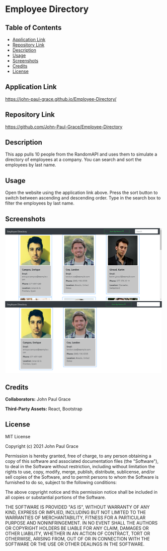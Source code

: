 # Employee Directory

## Table of Contents

* [Application Link](#application%20link)
* [Repository Link](#repository%20link)
* [Description](#description)
* [Usage](#usage)
* [Screenshots](#screenshots)
* [Credits](#credits)
* [License](#license)

## Application Link

https://john-paul-grace.github.io/Employee-Directory/

## Repository Link

https://github.com/John-Paul-Grace/Employee-Directory

## Description

This app pulls 10 people from the RandomAPI and uses them to simulate a directory of employees at a company. You can search and sort the employees by last name.

## Usage

Open the website using the application link above. Press the sort button to switch between ascending and descending order. Type in the search box to filter the employees by last name.

## Screenshots

![Screenshot](./public/Screenshot-1.png)
![Screenshot](./public/Screenshot-2.png)

## Credits

**Collaborators:** John Paul Grace

**Third-Party Assets:** React, Bootstrap

## License

MIT License

Copyright (c) 2021 John Paul Grace

Permission is hereby granted, free of charge, to any person obtaining a copy
of this software and associated documentation files (the "Software"), to deal
in the Software without restriction, including without limitation the rights
to use, copy, modify, merge, publish, distribute, sublicense, and/or sell
copies of the Software, and to permit persons to whom the Software is
furnished to do so, subject to the following conditions:

The above copyright notice and this permission notice shall be included in all
copies or substantial portions of the Software.

THE SOFTWARE IS PROVIDED "AS IS", WITHOUT WARRANTY OF ANY KIND, EXPRESS OR
IMPLIED, INCLUDING BUT NOT LIMITED TO THE WARRANTIES OF MERCHANTABILITY,
FITNESS FOR A PARTICULAR PURPOSE AND NONINFRINGEMENT. IN NO EVENT SHALL THE
AUTHORS OR COPYRIGHT HOLDERS BE LIABLE FOR ANY CLAIM, DAMAGES OR OTHER
LIABILITY, WHETHER IN AN ACTION OF CONTRACT, TORT OR OTHERWISE, ARISING FROM,
OUT OF OR IN CONNECTION WITH THE SOFTWARE OR THE USE OR OTHER DEALINGS IN THE
SOFTWARE.